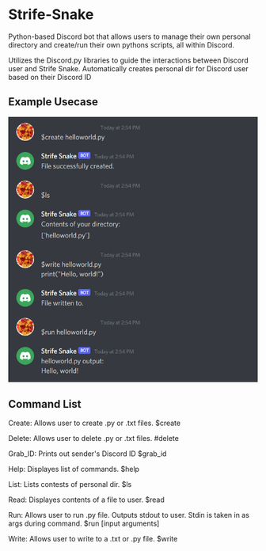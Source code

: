 # Strife-Snake
Python-based Discord bot that allows users to manage their own personal directory and create/run their own pythons scripts, all within Discord.

Utilizes the Discord.py libraries to guide the interactions between Discord user and Strife Snake.
Automatically creates personal dir for Discord user based on their Discord ID

## Example Usecase
![Strife-Snake screenshot](StrifeSnake_UseCase.PNG)

## Command List

Create: Allows user to create .py or .txt files.
  $create <file>
  
Delete: Allows user to delete .py or .txt files.
  #delete <file>

Grab_ID: Prints out sender's Discord ID
  $grab_id

Help: Displayes list of commands.
  $help <command>
  
List: Lists contests of personal dir.
  $ls
  
Read: Displayes contents of a file to user.
  $read <file>
  
Run: Allows user to run .py file. Outputs stdout to user. Stdin is taken in as args during command.
  $run <file> [input arguments]
  
Write: Allows user to write to a .txt or .py file.
  $write <file>
